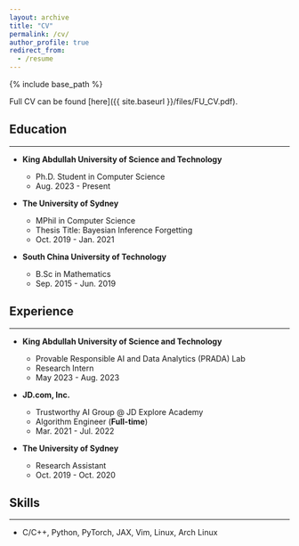 ```yaml
---
layout: archive
title: "CV"
permalink: /cv/
author_profile: true
redirect_from:
  - /resume
---
```



{% include base_path %}

Full CV can be found [here]({{ site.baseurl }}/files/FU_CV.pdf).


## Education
---
- **King Abdullah University of Science and Technology**
  - Ph.D. Student in Computer Science
  - Aug. 2023 - Present

- **The University of Sydney**
  - MPhil in Computer Science
  - Thesis Title: Bayesian Inference Forgetting
  - Oct. 2019 - Jan. 2021

- **South China University of Technology**
  - B.Sc in Mathematics
  - Sep. 2015 - Jun. 2019


## Experience
---
- **King Abdullah University of Science and Technology**
  - Provable Responsible AI and Data Analytics (PRADA) Lab
  - Research Intern
  - May 2023 - Aug. 2023

- **JD.com, Inc.**
  - Trustworthy AI Group @ JD Explore Academy
  - Algorithm Engineer (**Full-time**)
  - Mar. 2021 - Jul. 2022

- **The University of Sydney**
  - Research Assistant
  - Oct. 2019 - Oct. 2020


## Skills
---
- C/C++, Python, PyTorch, JAX, Vim, Linux, Arch Linux
